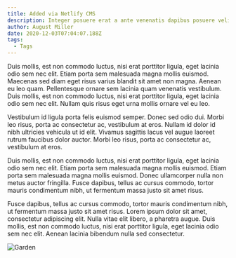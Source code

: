```yaml
---
title: Added via Netlify CMS
description: Integer posuere erat a ante venenatis dapibus posuere velit aliquet.
author: August Miller
date: 2020-12-03T07:04:07.188Z
tags:
  - Tags
---
```

Duis mollis, est non commodo luctus, nisi erat porttitor ligula, eget lacinia odio sem nec elit. Etiam porta sem malesuada magna mollis euismod. Maecenas sed diam eget risus varius blandit sit amet non magna. Aenean eu leo quam. Pellentesque ornare sem lacinia quam venenatis vestibulum. Duis mollis, est non commodo luctus, nisi erat porttitor ligula, eget lacinia odio sem nec elit. Nullam quis risus eget urna mollis ornare vel eu leo.

Vestibulum id ligula porta felis euismod semper. Donec sed odio dui. Morbi leo risus, porta ac consectetur ac, vestibulum at eros. Nullam id dolor id nibh ultricies vehicula ut id elit. Vivamus sagittis lacus vel augue laoreet rutrum faucibus dolor auctor. Morbi leo risus, porta ac consectetur ac, vestibulum at eros.

Duis mollis, est non commodo luctus, nisi erat porttitor ligula, eget lacinia odio sem nec elit. Etiam porta sem malesuada magna mollis euismod. Etiam porta sem malesuada magna mollis euismod. Donec ullamcorper nulla non metus auctor fringilla. Fusce dapibus, tellus ac cursus commodo, tortor mauris condimentum nibh, ut fermentum massa justo sit amet risus.

Fusce dapibus, tellus ac cursus commodo, tortor mauris condimentum nibh, ut fermentum massa justo sit amet risus. Lorem ipsum dolor sit amet, consectetur adipiscing elit. Nulla vitae elit libero, a pharetra augue. Duis mollis, est non commodo luctus, nisi erat porttitor ligula, eget lacinia odio sem nec elit. Aenean lacinia bibendum nulla sed consectetur.

![Garden](/static/img/faf2020012_215.jpg "Ferox garden")